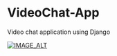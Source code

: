 # VideoChat-App
Video chat application using Django

[![IMAGE_ALT](https://i9.ytimg.com/vi/QITmudk4DeE/mq3.jpg?sqp=CMDj-o8G&rs=AOn4CLDD3Uok7Q9515dTJIQC9BPMO5LsKg)](https://youtu.be/QITmudk4DeE)